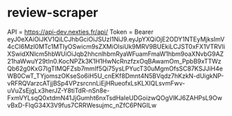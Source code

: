 # review-scraper

API = https://api-dev.nexties.fr/api/
Token = Bearer eyJ0eXAiOiJKV1QiLCJhbGciOiJSUzI1NiJ9.eyJpYXQiOjE2ODY1NTEyMjksImV4cCI6MzI0MTc1MTIyOSwicm9sZXMiOlsiUk9MRV9BUEkiLCJST0xFX1VTRVIiXSwidXNlcm5hbWUiOiJqb2hhcnlhbmRyaWFuamFmaW1hbm9oaXNvbG9AZ21haWwuY29tIn0.KocNPZk3K1H1HwNcRnzfzxOqBAwamOm_PpbB9xTTWzQb62g0KxG7IgTIMQFZsb7mmIf5Qi75ysLPYucT30uMgmOfsSC87KSJJiH4eWB0CwT_TYjomszOKseSo6iH5U_cnEKf8Dmnt4N5BVqdz7hKzkN-dUigkNP-vRFRQVarzcATjjBSp4VPzsrcnnLiEjHRueofxLsKLXIQLsvmFwv-uVuZsEjgLx3herJZ-Y8tiTdR-nSn8e-FxmVYLsqQ0xtdmN41JjGumht6nxTsdHaIeUDGoizwQOgVlKJ6ZAHPsL9OwvBxD-FlqG34X3V9fus7CRRWesujmc_nZfC6PNGILw